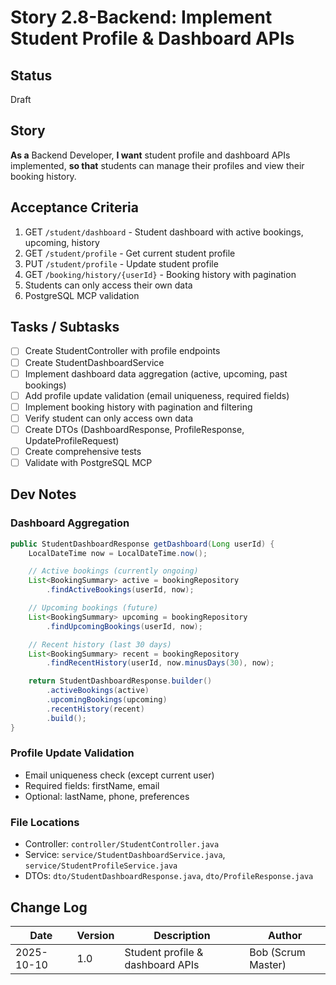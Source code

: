 # Story 2.8-Backend: Implement Student Profile & Dashboard APIs

## Status
Draft

## Story
**As a** Backend Developer,
**I want** student profile and dashboard APIs implemented,
**so that** students can manage their profiles and view their booking history.

## Acceptance Criteria
1. GET `/student/dashboard` - Student dashboard with active bookings, upcoming, history
2. GET `/student/profile` - Get current student profile
3. PUT `/student/profile` - Update student profile
4. GET `/booking/history/{userId}` - Booking history with pagination
5. Students can only access their own data
6. PostgreSQL MCP validation

## Tasks / Subtasks
- [ ] Create StudentController with profile endpoints
- [ ] Create StudentDashboardService
- [ ] Implement dashboard data aggregation (active, upcoming, past bookings)
- [ ] Add profile update validation (email uniqueness, required fields)
- [ ] Implement booking history with pagination and filtering
- [ ] Verify student can only access own data
- [ ] Create DTOs (DashboardResponse, ProfileResponse, UpdateProfileRequest)
- [ ] Create comprehensive tests
- [ ] Validate with PostgreSQL MCP

## Dev Notes

### Dashboard Aggregation
```java
public StudentDashboardResponse getDashboard(Long userId) {
    LocalDateTime now = LocalDateTime.now();

    // Active bookings (currently ongoing)
    List<BookingSummary> active = bookingRepository
        .findActiveBookings(userId, now);

    // Upcoming bookings (future)
    List<BookingSummary> upcoming = bookingRepository
        .findUpcomingBookings(userId, now);

    // Recent history (last 30 days)
    List<BookingSummary> recent = bookingRepository
        .findRecentHistory(userId, now.minusDays(30), now);

    return StudentDashboardResponse.builder()
        .activeBookings(active)
        .upcomingBookings(upcoming)
        .recentHistory(recent)
        .build();
}
```

### Profile Update Validation
- Email uniqueness check (except current user)
- Required fields: firstName, email
- Optional: lastName, phone, preferences

### File Locations
- Controller: `controller/StudentController.java`
- Service: `service/StudentDashboardService.java`, `service/StudentProfileService.java`
- DTOs: `dto/StudentDashboardResponse.java`, `dto/ProfileResponse.java`

## Change Log
| Date | Version | Description | Author |
|------|---------|-------------|--------|
| 2025-10-10 | 1.0 | Student profile & dashboard APIs | Bob (Scrum Master) |
